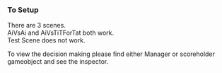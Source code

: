### To Setup

There are 3 scenes.   
AiVsAi and AiVsTiTForTat both work.  
Test Scene does not work. 

To view the decision making please find either Manager or scoreholder gameobject and see the inspector. 
